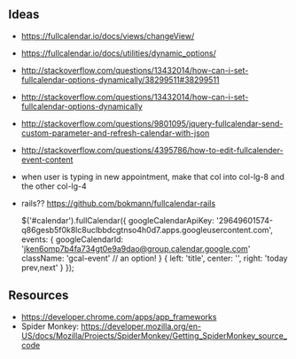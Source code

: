 ## Ideas
+ https://fullcalendar.io/docs/views/changeView/
+ https://fullcalendar.io/docs/utilities/dynamic_options/
+ http://stackoverflow.com/questions/13432014/how-can-i-set-fullcalendar-options-dynamically/38299511#38299511
+ http://stackoverflow.com/questions/13432014/how-can-i-set-fullcalendar-options-dynamically
+ http://stackoverflow.com/questions/9801095/jquery-fullcalendar-send-custom-parameter-and-refresh-calendar-with-json
+ http://stackoverflow.com/questions/4395786/how-to-edit-fullcalender-event-content

+ when user is typing in new appointment, make that col into col-lg-8 and the other col-lg-4
+ rails?? https://github.com/bokmann/fullcalendar-rails


  $('#calendar').fullCalendar({
      googleCalendarApiKey: '29649601574-q86gesb5f0k8lc8uclbbdcgtnso4h0d7.apps.googleusercontent.com',
      events: {
          googleCalendarId: 'jken6omp7b4fa734gt0e9a9dao@group.calendar.google.com'
          className: 'gcal-event' // an option!
      }
      {
        left:   'title',
        center: '',
        right:  'today prev,next'
      }
  });

## Resources
+ https://developer.chrome.com/apps/app_frameworks
+ Spider Monkey: https://developer.mozilla.org/en-US/docs/Mozilla/Projects/SpiderMonkey/Getting_SpiderMonkey_source_code
